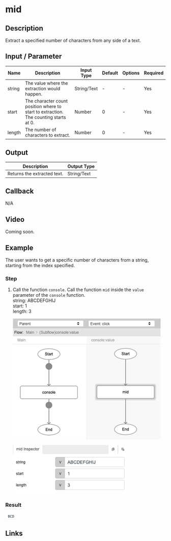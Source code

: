 # mid

## Description

Extract a specified number of characters from any side of a text.

## Input / Parameter

| Name | Description | Input Type | Default | Options | Required |
| ------ | ------ | ------ | ------ | ------ | ------ |
| string | The value where the extraction would happen. | String/Text | - | - | Yes |
| start | The character count position where to start to extraction. The counting starts at 0. | Number | 0 | - | Yes |
| length | The number of characters to extract. | Number | 0 | - | Yes |

## Output

| Description | Output Type |
| ------ | ------ |
| Returns the extracted text. | String/Text |

## Callback

N/A

## Video

Coming soon.

## Example

The user wants to get a specific number of characters from a string, starting from the index specified.</br>

### Step

1. Call the function `console`. Call the function `mid` inside the `value` parameter of the `console` function.
    </br>
    string: ABCDEFGHIJ<br />
    start: 1<br />
    length: 3<br />
    
    ![](./mid-step-1.png)

    ![](./mid-step-2.png)

### Result

![](./mid-result-1.png)

## Links
